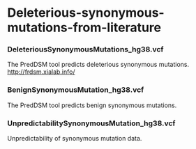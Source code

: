 # Deleterious-synonymous-mutations-from-literature

### DeleteriousSynonymousMutations_hg38.vcf
  The PredDSM tool predicts deleterious synonymous mutations. http://frdsm.xialab.info/

### BenignSynonymousMutation_hg38.vcf
  The PredDSM tool predicts benign synonymous mutations. 

### UnpredictabilitySynonymousMutation_hg38.vcf
  Unpredictability of synonymous mutation data.

